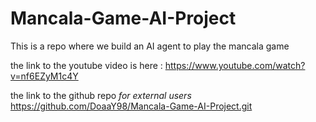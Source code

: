 # Mancala-Game-AI-Project
This is a repo where we build an AI agent to play the mancala game

the link to the youtube video is here :
	https://www.youtube.com/watch?v=nf6EZyM1c4Y
	
the link to the github repo *for external users*	
	https://github.com/DoaaY98/Mancala-Game-AI-Project.git